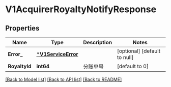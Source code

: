 # V1AcquirerRoyaltyNotifyResponse

## Properties
Name | Type | Description | Notes
------------ | ------------- | ------------- | -------------
**Error_** | [***V1ServiceError**](v1ServiceError.md) |  | [optional] [default to null]
**RoyaltyId** | **int64** | 分账单号 | [default to 0]

[[Back to Model list]](../README.md#documentation-for-models) [[Back to API list]](../README.md#documentation-for-api-endpoints) [[Back to README]](../README.md)


